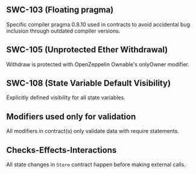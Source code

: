## SWC-103 (Floating pragma)
Specific compiler pragma 0.8.10 used in contracts to avoid accidental bug inclusion through outdated compiler versions.

## SWC-105 (Unprotected Ether Withdrawal)
Withdraw is protected with OpenZeppelin Ownable's onlyOwner modifier.

## SWC-108 (State Variable Default Visibility)
Explicitly defined visibility for all state variables.

## Modifiers used only for validation
All modifiers in contract(s) only validate data with require statements.

## Checks-Effects-Interactions
All state changes in `Store` contract happen before making external calls.
